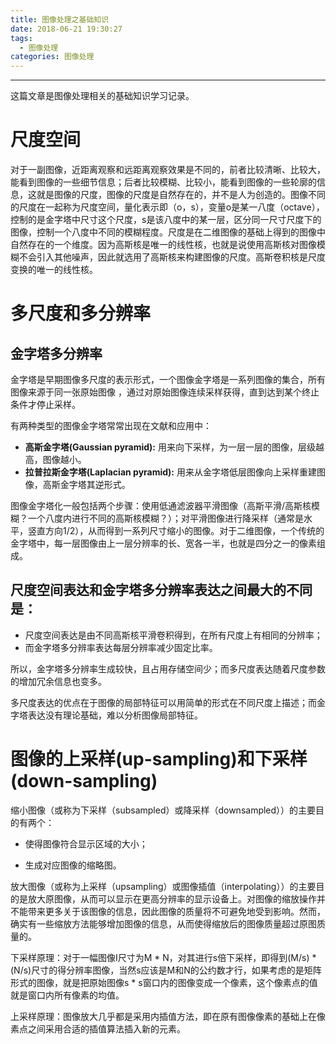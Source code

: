 ```yaml
---
title: 图像处理之基础知识
date: 2018-06-21 19:30:27
tags:
  - 图像处理
categories: 图像处理
---
```


----

这篇文章是图像处理相关的基础知识学习记录。

<!---more-->

# 尺度空间

对于一副图像，近距离观察和远距离观察效果是不同的，前者比较清晰、比较大，能看到图像的一些细节信息；后者比较模糊、比较小，能看到图像的一些轮廓的信息，这就是图像的尺度，图像的尺度是自然存在的，并不是人为创造的。图像不同的尺度在一起称为尺度空间，量化表示即（o，s），变量o是某一八度（octave），控制的是金字塔中尺寸这个尺度，s是该八度中的某一层，区分同一尺寸尺度下的图像，控制一个八度中不同的模糊程度。尺度是在二维图像的基础上得到的图像中自然存在的一个维度。因为高斯核是唯一的线性核，也就是说使用高斯核对图像模糊不会引入其他噪声，因此就选用了高斯核来构建图像的尺度。高斯卷积核是尺度变换的唯一的线性核。

# 多尺度和多分辨率

## 金字塔多分辨率
金字塔是早期图像多尺度的表示形式，一个图像金字塔是一系列图像的集合，所有图像来源于同一张原始图像 ，通过对原始图像连续采样获得，直到达到某个终止条件才停止采样。

有两种类型的图像金字塔常常出现在文献和应用中：

- **高斯金字塔(Gaussian pyramid):** 用来向下采样，为一层一层的图像，层级越高，图像越小。
- **拉普拉斯金字塔(Laplacian pyramid):** 用来从金字塔低层图像向上采样重建图像，高斯金字塔其逆形式。

图像金字塔化一般包括两个步骤：使用低通滤波器平滑图像（高斯平滑/高斯核模糊？一个八度内进行不同的高斯核模糊？）；对平滑图像进行降采样（通常是水平，竖直方向1/2），从而得到一系列尺寸缩小的图像。对于二维图像，一个传统的金字塔中，每一层图像由上一层分辨率的长、宽各一半，也就是四分之一的像素组成。

## 尺度空间表达和金字塔多分辨率表达之间最大的不同是：

- 尺度空间表达是由不同高斯核平滑卷积得到，在所有尺度上有相同的分辨率；
- 而金字塔多分辨率表达每层分辨率减少固定比率。

所以，金字塔多分辨率生成较快，且占用存储空间少；而多尺度表达随着尺度参数的增加冗余信息也变多。

多尺度表达的优点在于图像的局部特征可以用简单的形式在不同尺度上描述；而金字塔表达没有理论基础，难以分析图像局部特征。

# 图像的上采样(up-sampling)和下采样(down-sampling)
缩小图像（或称为下采样（subsampled）或降采样（downsampled））的主要目的有两个：

- 使得图像符合显示区域的大小；

- 生成对应图像的缩略图。

放大图像（或称为上采样（upsampling）或图像插值（interpolating））的主要目的是放大原图像，从而可以显示在更高分辨率的显示设备上。对图像的缩放操作并不能带来更多关于该图像的信息，因此图像的质量将不可避免地受到影响。然而，确实有一些缩放方法能够增加图像的信息，从而使得缩放后的图像质量超过原图质量的。

下采样原理：对于一幅图像I尺寸为M * N，对其进行s倍下采样，即得到(M/s) * (N/s)尺寸的得分辨率图像，当然s应该是M和N的公约数才行，如果考虑的是矩阵形式的图像，就是把原始图像s * s窗口内的图像变成一个像素，这个像素点的值就是窗口内所有像素的均值。

上采样原理：图像放大几乎都是采用内插值方法，即在原有图像像素的基础上在像素点之间采用合适的插值算法插入新的元素。